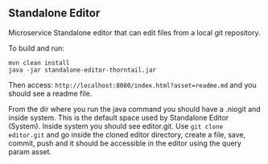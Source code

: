 Standalone Editor
--
Microservice Standalone editor that can edit files from a local git repository.

To build and run:

~~~
mvn clean install
java -jar standalone-editor-thorntail.jar 
~~~

Then access: `http://localhost:8080/index.html?asset=readme.md` and you should see a readme file.

From the dir where you run the java command you should have a .niogit and inside system. This is the default space used by Standalone Editor (System). Inside system you should see editor.git. Use `git clone editor.git` and go inside the cloned editor directory, create a file, save, commit, push and it should be accessible in the editor using the query param asset.
